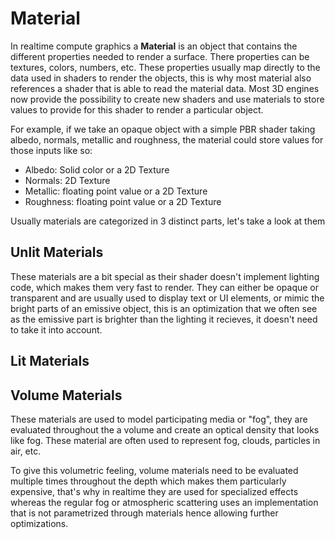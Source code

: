 # Material

In realtime compute graphics a **Material** is an object that contains the different properties needed to render a surface. There properties can be textures, colors, numbers, etc. These properties usually map directly to the data used in shaders to render the objects, this is why most material also references a shader that is able to read the material data. Most 3D engines now provide the possibility to create new shaders and use materials to store values to provide for this shader to render a particular object.

For example, if we take an opaque object with a simple PBR shader taking albedo, normals, metallic and roughness, the material could store values for those inputs like so:
- Albedo: Solid color or a 2D Texture
- Normals: 2D Texture
- Metallic: floating point value or a 2D Texture
- Roughness: floating point value or a 2D Texture

Usually materials are categorized in 3 distinct parts, let's take a look at them

## Unlit Materials

These materials are a bit special as their shader doesn't implement lighting code, which makes them very fast to render. They can either be opaque or transparent and are usually used to display text or UI elements, or mimic the bright parts of an emissive object, this is an optimization that we often see as the emissive part is brighter than the lighting it recieves, it doesn't need to take it into account.

## Lit Materials



## Volume Materials

These materials are used to model participating media or "fog", they are evaluated throughout the a volume and create an optical density that looks like fog. These material are often used to represent fog, clouds, particles in air, etc.

To give this volumetric feeling, volume materials need to be evaluated multiple times throughout the depth which makes them particularly expensive, that's why in realtime they are used for specialized effects whereas the regular fog or atmospheric scattering uses an implementation that is not parametrized through materials hence allowing further optimizations.

